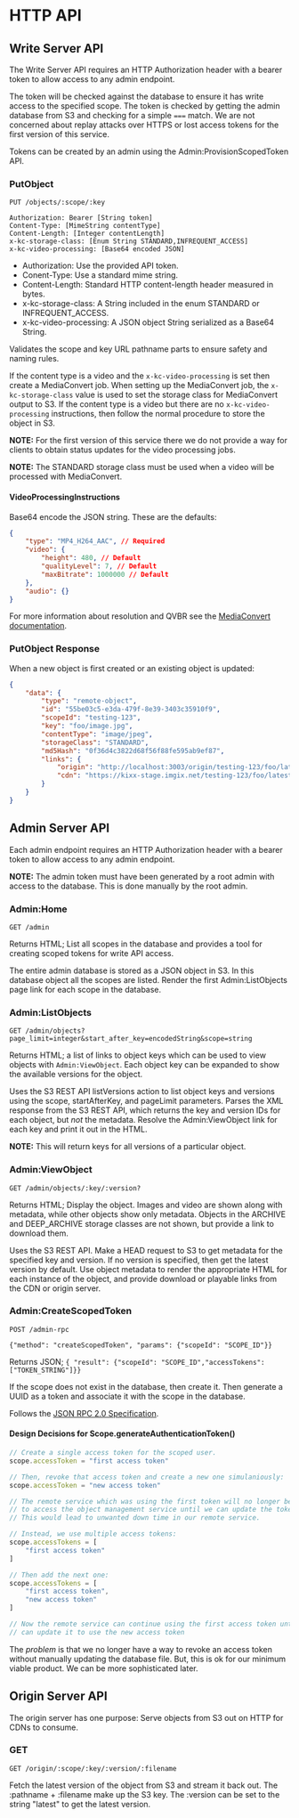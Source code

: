 HTTP API
========

Write Server API
----------------
The Write Server API requires an HTTP Authorization header with a bearer token to allow access to any admin endpoint.

The token will be checked against the database to ensure it has write access to the specified scope. The token is checked by getting the admin database from S3 and checking for a simple `===` match. We are not concerned about replay attacks over HTTPS or lost access tokens for the first version of this service.

Tokens can be created by an admin using the Admin:ProvisionScopedToken API.

### PutObject
```
PUT /objects/:scope/:key

Authorization: Bearer [String token]
Content-Type: [MimeString contentType]
Content-Length: [Integer contentLength]
x-kc-storage-class: [Enum String STANDARD,INFREQUENT_ACCESS]
x-kc-video-processing: [Base64 encoded JSON]
```

- Authorization: Use the provided API token.
- Conent-Type: Use a standard mime string.
- Content-Length: Standard HTTP content-length header measured in bytes.
- x-kc-storage-class: A String included in the enum STANDARD or INFREQUENT_ACCESS.
- x-kc-video-processing: A JSON object String serialized as a Base64 String.

Validates the scope and key URL pathname parts to ensure safety and naming rules.

If the content type is a video and the `x-kc-video-processing` is set then create a MediaConvert job. When setting up the MediaConvert job, the `x-kc-storage-class` value is used to set the storage class for MediaConvert output to S3. If the content type is a video but there are no `x-kc-video-processing` instructions, then follow the normal procedure to store the object in S3.

__NOTE:__ For the first version of this service there we do not provide a way for clients to obtain status updates for the video processing jobs.

__NOTE:__ The STANDARD storage class must be used when a video will be processed with MediaConvert.

#### VideoProcessingInstructions
Base64 encode the JSON string. These are the defaults:

```json
{
    "type": "MP4_H264_AAC", // Required
    "video": {
        "height": 480, // Default
        "qualityLevel": 7, // Default
        "maxBitrate": 1000000 // Default
    },
    "audio": {}
}
```

For more information about resolution and QVBR see the [MediaConvert documentation](https://docs.aws.amazon.com/mediaconvert/latest/ug/cbr-vbr-qvbr.html).

### PutObject Response
When a new object is first created or an existing object is updated:

```json
{
    "data": {
        "type": "remote-object",
        "id": "55be03c5-e3da-479f-8e39-3403c35910f9",
        "scopeId": "testing-123",
        "key": "foo/image.jpg",
        "contentType": "image/jpeg",
        "storageClass": "STANDARD",
        "md5Hash": "0f36d4c3822d68f56f88fe595ab9ef87",
        "links": {
            "origin": "http://localhost:3003/origin/testing-123/foo/latest/image.jpg",
            "cdn": "https://kixx-stage.imgix.net/testing-123/foo/latest/image.jpg"
        }
    }
}
```


Admin Server API
----------------
Each admin endpoint requires an HTTP Authorization header with a bearer token to allow access to any admin endpoint.

__NOTE:__ The admin token must have been generated by a root admin with access to the database. This is done manually by the root admin.

### Admin:Home
`GET /admin`

Returns HTML; List all scopes in the database and provides a tool for creating scoped tokens for write API access.

The entire admin database is stored as a JSON object in S3. In this database object all the scopes are listed. Render the first Admin:ListObjects page link for each scope in the database.

### Admin:ListObjects
`GET /admin/objects?page_limit=integer&start_after_key=encodedString&scope=string`

Returns HTML; a list of links to object keys which can be used to view objects with `Admin:ViewObject`. Each object key can be expanded to show the available versions for the object.

Uses the S3 REST API listVersions action to list object keys and versions using the scope, startAfterKey, and pageLimit parameters. Parses the XML response from the S3 REST API, which returns the key and version IDs for each object, but *not* the metadata. Resolve the Admin:ViewObject link for each key and print it out in the HTML.

__NOTE:__ This will return keys for all versions of a particular object.

### Admin:ViewObject
`GET /admin/objects/:key/:version?`

Returns HTML; Display the object. Images and video are shown along with metadata, while other objects show only metadata. Objects in the ARCHIVE and DEEP_ARCHIVE storage classes are not shown, but provide a link to download them.

Uses the S3 REST API. Make a HEAD request to S3 to get metadata for the specified key and version. If no version is specified, then get the latest version by default. Use object metadata to render the appropriate HTML for each instance of the object, and provide download or playable links from the CDN or origin server.

### Admin:CreateScopedToken
```
POST /admin-rpc

{"method": "createScopedToken", "params": {"scopeId": "SCOPE_ID"}}
```

Returns JSON; `{ "result": {"scopeId": "SCOPE_ID","accessTokens": ["TOKEN_STRING"]}}`

If the scope does not exist in the database, then create it. Then generate a UUID as a token and associate it with the scope in the database.

Follows the [JSON RPC 2.0 Specification](https://www.jsonrpc.org/specification).

#### Design Decisions for Scope.generateAuthenticationToken()
```js
// Create a single access token for the scoped user.
scope.accessToken = "first access token"

// Then, revoke that access token and create a new one simulaniously:
scope.accessToken = "new access token"

// The remote service which was using the first token will no longer be able
// to access the object management service until we can update the token.
// This would lead to unwanted down time in our remote service.

// Instead, we use multiple access tokens:
scope.accessTokens = [
    "first access token"
]

// Then add the next one:
scope.accessTokens = [
    "first access token",
    "new access token"
]

// Now the remote service can continue using the first access token until we
// can update it to use the new access token
```

The *problem* is that we no longer have a way to revoke an access token without
manually updating the database file. But, this is ok for our minimum viable product.
We can be more sophisticated later.

Origin Server API
-----------------
The origin server has one purpose: Serve objects from S3 out on HTTP for CDNs to consume.

### GET
`GET /origin/:scope/:key/:version/:filename`

Fetch the latest version of the object from S3 and stream it back out. The :pathname + :filename make up the S3 key. The :version can be set to the string "latest" to get the latest version.
